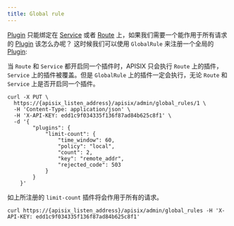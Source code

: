 ```yaml
---
title: Global rule
---
```


<!--
#
# Licensed to the Apache Software Foundation (ASF) under one or more
# contributor license agreements.  See the NOTICE file distributed with
# this work for additional information regarding copyright ownership.
# The ASF licenses this file to You under the Apache License, Version 2.0
# (the "License"); you may not use this file except in compliance with
# the License.  You may obtain a copy of the License at
#
#     http://www.apache.org/licenses/LICENSE-2.0
#
# Unless required by applicable law or agreed to in writing, software
# distributed under the License is distributed on an "AS IS" BASIS,
# WITHOUT WARRANTIES OR CONDITIONS OF ANY KIND, either express or implied.
# See the License for the specific language governing permissions and
# limitations under the License.
#
-->

[Plugin](plugin.md) 只能绑定在 [Service](service.md) 或者 [Route](route.md) 上，如果我们需要一个能作用于所有请求的 [Plugin](plugin.md) 该怎么办呢？
这时候我们可以使用 `GlobalRule` 来注册一个全局的 [Plugin](plugin.md):

当 `Route` 和 `Service` 都开启同一个插件时，APISIX 只会执行 `Route` 上的插件，`Service` 上的插件被覆盖。但是 `GlobalRule` 上的插件一定会执行，无论 `Route` 和 `Service` 上是否开启同一个插件。

```shell
curl -X PUT \
  https://{apisix_listen_address}/apisix/admin/global_rules/1 \
  -H 'Content-Type: application/json' \
  -H 'X-API-KEY: edd1c9f034335f136f87ad84b625c8f1' \
  -d '{
        "plugins": {
            "limit-count": {
                "time_window": 60,
                "policy": "local",
                "count": 2,
                "key": "remote_addr",
                "rejected_code": 503
            }
        }
    }'
```

如上所注册的 `limit-count` 插件将会作用于所有的请求。

```shell
curl https://{apisix_listen_address}/apisix/admin/global_rules -H 'X-API-KEY: edd1c9f034335f136f87ad84b625c8f1'
```
